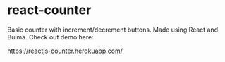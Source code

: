 # react-counter

Basic counter with increment/decrement buttons. Made using React and Bulma. Check out demo here:

https://reactjs-counter.herokuapp.com/
